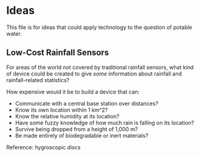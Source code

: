 # Ideas

This file is for ideas that could apply technology to the question of potable water.

## Low-Cost Rainfall Sensors

For areas of the world not covered by traditional rainfall sensors, what kind of device could be created to give *some* information about rainfall and rainfall-related statistics?

How expensive would it be to build a device that can:
* Communicate with a central base station over distances?
* Know its own location within 1 km^2?
* Know the relative humidity at its location?
* Have some fuzzy knowledge of how much rain is falling on its location?
* Survive being dropped from a height of 1,000 m?
* Be made entirely of biodegradable or inert materials?

Reference: hygroscopic discs
